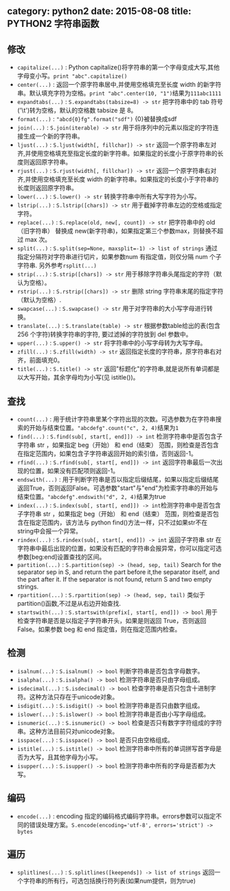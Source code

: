 category: python2
date: 2015-08-08
title: PYTHON2 字符串函数
---

## 修改
* `capitalize(...)` : Python capitalize()将字符串的第一个字母变成大写,其他字母变小写。`print "abc".capitalize()`
* `center(...)` : 返回一个原字符串居中,并使用空格填充至长度 width 的新字符串。默认填充字符为空格。`print "abc".center(10, "1")`结果为`111abc1111`
* `expandtabs(...)` : `S.expandtabs(tabsize=8) -> str` 把字符串中的 tab 符号('\t')转为空格，默认的空格数 tabsize 是 8。
* `format(...)` : `"abcd{0}fg".format("sdf")` {0}被替换成sdf
* `join(...)` : `S.join(iterable) -> str` 用于将序列中的元素以指定的字符连接生成一个新的字符串。
* `ljust(...)` : `S.ljust(width[, fillchar]) -> str` 返回一个原字符串左对齐,并使用空格填充至指定长度的新字符串。如果指定的长度小于原字符串的长度则返回原字符串。
* `rjust(...)` : `S.rjust(width[, fillchar]) -> str` 返回一个原字符串右对齐,并使用空格填充至长度 width 的新字符串。如果指定的长度小于字符串的长度则返回原字符串。
* `lower(...)` : `S.lower() -> str` 转换字符串中所有大写字符为小写。
* `lstrip(...)` : `S.lstrip([chars]) -> str` 用于截掉字符串左边的空格或指定字符。
* `replace(...)` : `S.replace(old, new[, count]) -> str` 把字符串中的 old（旧字符串） 替换成 new(新字符串)，如果指定第三个参数max，则替换不超过 max 次。
* `split(...)` : `S.split(sep=None, maxsplit=-1) -> list of strings` 通过指定分隔符对字符串进行切片，如果参数num 有指定值，则仅分隔 num 个子字符串. 另外参考`rsplit(...)`
* `strip(...)` : `S.strip([chars]) -> str` 用于移除字符串头尾指定的字符（默认为空格）。
* `rstrip(...)` : `S.rstrip([chars]) -> str` 删除 string 字符串末尾的指定字符（默认为空格）.
* `swapcase(...)` : `S.swapcase() -> str` 用于对字符串的大小写字母进行转换。
* `translate(...)` : `S.translate(table) -> str` 根据参数table给出的表(包含 256 个字符)转换字符串的字符, 要过滤掉的字符放到 del 参数中。
* `upper(...)` : `S.upper() -> str` 将字符串中的小写字母转为大写字母。
* `zfill(...)` : `S.zfill(width) -> str` 返回指定长度的字符串，原字符串右对齐，前面填充0。
* `title(...)` : `S.title() -> str` 返回"标题化"的字符串,就是说所有单词都是以大写开始，其余字母均为小写(见 istitle())。


## 查找
* `count(...)` : 用于统计字符串里某个字符出现的次数。可选参数为在字符串搜索的开始与结束位置。`"abcdefg".count("c", 2, 4)`结果为`1`
* `find(...)` : `S.find(sub[, start[, end]]) -> int` 检测字符串中是否包含子字符串 str ，如果指定 beg（开始） 和 end（结束） 范围，则检查是否包含在指定范围内，如果包含子字符串返回开始的索引值，否则返回-1。
* `rfind(...)` : `S.rfind(sub[, start[, end]]) -> int` 返回字符串最后一次出现的位置，如果没有匹配项则返回-1。
* `endswith(...)` : 用于判断字符串是否以指定后缀结尾，如果以指定后缀结尾返回True，否则返回False。可选参数"start"与"end"为检索字符串的开始与结束位置。`"abcdefg".endswith("d", 2, 4)`结果为true
* `index(...)` : `S.index(sub[, start[, end]]) -> int`检测字符串中是否包含子字符串 str ，如果指定 beg（开始） 和 end（结束） 范围，则检查是否包含在指定范围内，该方法与 python find()方法一样，只不过如果str不在 string中会报一个异常。
* `rindex(...)` : `S.rindex(sub[, start[, end]]) -> int` 返回子字符串 str 在字符串中最后出现的位置，如果没有匹配的字符串会报异常，你可以指定可选参数[beg:end]设置查找的区间。
* `partition(...)` : `S.partition(sep) -> (head, sep, tail)` Search for the separator sep in S, and return the part before it,the separator itself, and the part after it.  If the separator is not found, return S and two empty strings.
* `rpartition(...)` : `S.rpartition(sep) -> (head, sep, tail)` 类似于 partition()函数,不过是从右边开始查找.
* `startswith(...)` : `S.startswith(prefix[, start[, end]]) -> bool` 用于检查字符串是否是以指定子字符串开头，如果是则返回 True，否则返回 False。如果参数 beg 和 end 指定值，则在指定范围内检查。


## 检测
* `isalnum(...)` : `S.isalnum() -> bool` 判断字符串是否包含字母数字。
* `isalpha(...)` : `S.isalpha() -> bool` 检测字符串是否只由字母组成。
* `isdecimal(...)` : `S.isdecimal() -> bool` 检查字符串是否只包含十进制字符。这种方法只存在于unicode对象。
* `isdigit(...)` : `S.isdigit() -> bool` 检测字符串是否只由数字组成。
* `islower(...)` : `S.islower() -> bool` 检测字符串是否由小写字母组成。
* `isnumeric(...)` : `S.isnumeric() -> bool` 检查是否只有数字字符组成的字符串。这种方法目前只对unicode对象。
* `isspace(...)` : `S.isspace() -> bool` 是否只由空格组成。
* `istitle(...)` : `S.istitle() -> bool` 检测字符串中所有的单词拼写首字母是否为大写，且其他字母为小写。
* `isupper(...)` : `S.isupper() -> bool` 检测字符串中所有的字母是否都为大写。


## 编码
* `encode(...)` : encoding 指定的编码格式编码字符串。errors参数可以指定不同的错误处理方案。`S.encode(encoding='utf-8', errors='strict') -> bytes` 


## 遍历
* `splitlines(...)` : `S.splitlines([keepends]) -> list of strings` 返回一个字符串的所有行，可选包括换行符列表(如果num提供，则为true)




